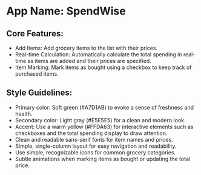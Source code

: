 # **App Name**: SpendWise

## Core Features:

- Add Items: Add grocery items to the list with their prices.
- Real-time Calculation: Automatically calculate the total spending in real-time as items are added and their prices are specified.
- Item Marking: Mark items as bought using a checkbox to keep track of purchased items.

## Style Guidelines:

- Primary color: Soft green (#A7D1AB) to evoke a sense of freshness and health.
- Secondary color: Light gray (#E5E5E5) for a clean and modern look.
- Accent: Use a warm yellow (#FFDA63) for interactive elements such as checkboxes and the total spending display to draw attention.
- Clean and readable sans-serif fonts for item names and prices.
- Simple, single-column layout for easy navigation and readability.
- Use simple, recognizable icons for common grocery categories.
- Subtle animations when marking items as bought or updating the total price.